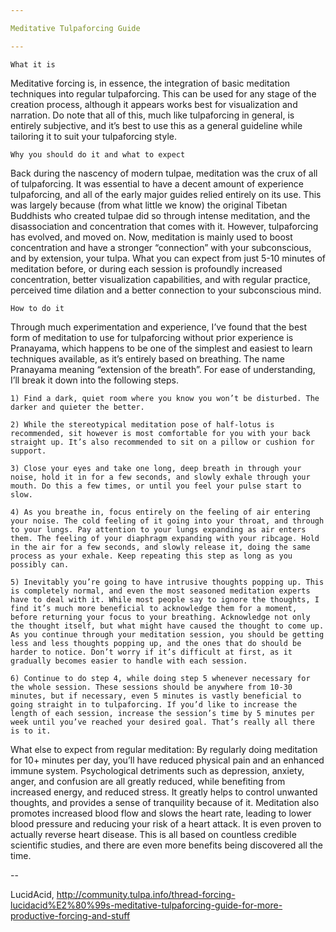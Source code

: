 ```yaml
---

Meditative Tulpaforcing Guide

---
```


	What it is

Meditative forcing is, in essence, the integration of basic meditation techniques into regular tulpaforcing. This can be used for any stage of the creation process, although it appears works best for visualization and narration. Do note that all of this, much like tulpaforcing in general, is entirely subjective, and it’s best to use this as a general guideline while tailoring it to suit your tulpaforcing style.

	Why you should do it and what to expect

Back during the nascency of modern tulpae, meditation was the crux of all of tulpaforcing. It was essential to have a decent amount of experience tulpaforcing, and all of the early major guides relied entirely on its use. This was largely because (from what little we know) the original Tibetan Buddhists who created tulpae did so through intense meditation, and the disassociation and concentration that comes with it. However, tulpaforcing has evolved, and moved on. Now, meditation is mainly used to boost concentration and have a stronger “connection” with your subconscious, and by extension, your tulpa. What you can expect from just 5-10 minutes of meditation before, or during each session is profoundly increased concentration, better visualization capabilities, and with regular practice, perceived time dilation and a better connection to your subconscious mind.

	How to do it

Through much experimentation and experience, I’ve found that the best form of meditation to use for tulpaforcing without prior experience is Pranayama, which happens to be one of the simplest and easiest to learn techniques available, as it’s entirely based on breathing. The name Pranayama meaning “extension of the breath”. For ease of understanding, I’ll break it down into the following steps.

    1) Find a dark, quiet room where you know you won’t be disturbed. The darker and quieter the better.

    2) While the stereotypical meditation pose of half-lotus is recommended, sit however is most comfortable for you with your back straight up. It’s also recommended to sit on a pillow or cushion for support.

    3) Close your eyes and take one long, deep breath in through your noise, hold it in for a few seconds, and slowly exhale through your mouth. Do this a few times, or until you feel your pulse start to slow.

    4) As you breathe in, focus entirely on the feeling of air entering your noise. The cold feeling of it going into your throat, and through to your lungs. Pay attention to your lungs expanding as air enters them. The feeling of your diaphragm expanding with your ribcage. Hold in the air for a few seconds, and slowly release it, doing the same process as your exhale. Keep repeating this step as long as you possibly can.

    5) Inevitably you’re going to have intrusive thoughts popping up. This is completely normal, and even the most seasoned meditation experts have to deal with it. While most people say to ignore the thoughts, I find it’s much more beneficial to acknowledge them for a moment, before returning your focus to your breathing. Acknowledge not only the thought itself, but what might have caused the thought to come up. As you continue through your meditation session, you should be getting less and less thoughts popping up, and the ones that do should be harder to notice. Don’t worry if it’s difficult at first, as it gradually becomes easier to handle with each session.

    6) Continue to do step 4, while doing step 5 whenever necessary for the whole session. These sessions should be anywhere from 10-30 minutes, but if necessary, even 5 minutes is vastly beneficial to going straight in to tulpaforcing. If you’d like to increase the length of each session, increase the session’s time by 5 minutes per week until you’ve reached your desired goal. That’s really all there is to it.

What else to expect from regular meditation: By regularly doing meditation for 10+ minutes per day, you’ll have reduced physical pain and an enhanced immune system. Psychological detriments such as depression, anxiety, anger, and confusion are all greatly reduced, while benefiting from increased energy, and reduced stress. It greatly helps to control unwanted thoughts, and provides a sense of tranquility because of it. Meditation also promotes increased blood flow and slows the heart rate, leading to lower blood pressure and reducing your risk of a heart attack. It is even proven to actually reverse heart disease. This is all based on countless credible scientific studies, and there are even more benefits being discovered all the time.

--

LucidAcid, http://community.tulpa.info/thread-forcing-lucidacid%E2%80%99s-meditative-tulpaforcing-guide-for-more-productive-forcing-and-stuff